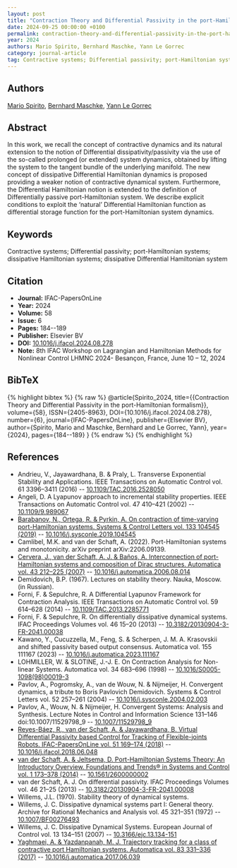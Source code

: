 ```yaml
---
layout: post
title: "Contraction Theory and Differential Passivity in the port-Hamiltonian formalism"
date: 2024-09-25 00:00:00 +0100
permalink: contraction-theory-and-differential-passivity-in-the-port-hamiltonian-formalism
year: 2024
authors: Mario Spirito, Bernhard Maschke, Yann Le Gorrec
category: journal-article
tag: Contractive systems; Differential passivity; port-Hamiltonian systems; dissipative Hamiltonian systems; dissipative Differential Hamiltonian system
---
```

 
## Authors
[Mario Spirito](authors/mario-spirito), [Bernhard Maschke](authors/bernhard-maschke), [Yann Le Gorrec](authors/yann-le-gorrec)
 
## Abstract
In this work, we recall the concept of contractive dynamics and its natural extension to the notion of Differential dissipativity/passivity via the use of the so-called prolonged (or extended) system dynamics, obtained by lifting the system to the tangent bundle of the underlying manifold. The new concept of dissipative Differential Hamiltonian dynamics is proposed providing a weaker notion of contractive dynamical system. Furthermore, the Differential Hamiltonian notion is extended to the definition of Differentially passive port-Hamiltonian system. We describe explicit conditions to exploit the ‘natural’ Differential Hamiltonian function as differential storage function for the port-Hamiltonian system dynamics.
 
## Keywords
Contractive systems; Differential passivity; port-Hamiltonian systems; dissipative Hamiltonian systems; dissipative Differential Hamiltonian system
 
## Citation
- **Journal:** IFAC-PapersOnLine
- **Year:** 2024
- **Volume:** 58
- **Issue:** 6
- **Pages:** 184--189
- **Publisher:** Elsevier BV
- **DOI:** [10.1016/j.ifacol.2024.08.278](https://doi.org/10.1016/j.ifacol.2024.08.278)
- **Note:** 8th IFAC Workshop on Lagrangian and Hamiltonian Methods for Nonlinear Control LHMNC 2024- Besançon, France, June 10 – 12, 2024
 
## BibTeX
{% highlight bibtex %}
{% raw %}
@article{Spirito_2024,
  title={{Contraction Theory and Differential Passivity in the port-Hamiltonian formalism}},
  volume={58},
  ISSN={2405-8963},
  DOI={10.1016/j.ifacol.2024.08.278},
  number={6},
  journal={IFAC-PapersOnLine},
  publisher={Elsevier BV},
  author={Spirito, Mario and Maschke, Bernhard and Le Gorrec, Yann},
  year={2024},
  pages={184--189}
}
{% endraw %}
{% endhighlight %}
 
## References
- Andrieu, V., Jayawardhana, B. & Praly, L. Transverse Exponential Stability and Applications. IEEE Transactions on Automatic Control vol. 61 3396–3411 (2016) -- [10.1109/TAC.2016.2528050](https://doi.org/10.1109/TAC.2016.2528050)
- Angeli, D. A Lyapunov approach to incremental stability properties. IEEE Transactions on Automatic Control vol. 47 410–421 (2002) -- [10.1109/9.989067](https://doi.org/10.1109/9.989067)
- [Barabanov, N., Ortega, R. & Pyrkin, A. On contraction of time-varying port-Hamiltonian systems. Systems &amp; Control Letters vol. 133 104545 (2019)](on-contraction-of-time-varying-port-hamiltonian-systems) -- [10.1016/j.sysconle.2019.104545](https://doi.org/10.1016/j.sysconle.2019.104545)
- Camlibel, M.K. and van der Schaft, A. (2022). Port-Hamiltonian systems and monotonicity. arXiv preprint arXiv:2206.09139.
- [Cervera, J., van der Schaft, A. J. & Baños, A. Interconnection of port-Hamiltonian systems and composition of Dirac structures. Automatica vol. 43 212–225 (2007)](interconnection-of-port-hamiltonian-systems-and-composition-of-dirac-structures) -- [10.1016/j.automatica.2006.08.014](https://doi.org/10.1016/j.automatica.2006.08.014)
- Demidovich, B.P. (1967). Lectures on stability theory. Nauka, Moscow. (in Russian).
- Forni, F. & Sepulchre, R. A Differential Lyapunov Framework for Contraction Analysis. IEEE Transactions on Automatic Control vol. 59 614–628 (2014) -- [10.1109/TAC.2013.2285771](https://doi.org/10.1109/TAC.2013.2285771)
- Forni, F. & Sepulchre, R. On differentially dissipative dynamical systems. IFAC Proceedings Volumes vol. 46 15–20 (2013) -- [10.3182/20130904-3-FR-2041.00038](https://doi.org/10.3182/20130904-3-FR-2041.00038)
- Kawano, Y., Cucuzzella, M., Feng, S. & Scherpen, J. M. A. Krasovskii and shifted passivity based output consensus. Automatica vol. 155 111167 (2023) -- [10.1016/j.automatica.2023.111167](https://doi.org/10.1016/j.automatica.2023.111167)
- LOHMILLER, W. & SLOTINE, J.-J. E. On Contraction Analysis for Non-linear Systems. Automatica vol. 34 683–696 (1998) -- [10.1016/S0005-1098(98)00019-3](https://doi.org/10.1016/S0005-1098(98)00019-3)
- Pavlov, A., Pogromsky, A., van de Wouw, N. & Nijmeijer, H. Convergent dynamics, a tribute to Boris Pavlovich Demidovich. Systems &amp; Control Letters vol. 52 257–261 (2004) -- [10.1016/j.sysconle.2004.02.003](https://doi.org/10.1016/j.sysconle.2004.02.003)
- Pavlov, A., Wouw, N. & Nijmeijer, H. Convergent Systems: Analysis and Synthesis. Lecture Notes in Control and Information Science 131–146 doi:10.1007/11529798_9 -- [10.1007/11529798_9](https://doi.org/10.1007/11529798_9)
- [Reyes-Báez, R., van der Schaft, A. & Jayawardhana, B. Virtual Differential Passivity based Control for Tracking of Flexible-joints Robots. IFAC-PapersOnLine vol. 51 169–174 (2018)](virtual-differential-passivity-based-control-for-tracking-of-flexible-joints-robots) -- [10.1016/j.ifacol.2018.06.048](https://doi.org/10.1016/j.ifacol.2018.06.048)
- [van der Schaft, A. & Jeltsema, D. Port-Hamiltonian Systems Theory: An Introductory Overview. Foundations and Trends® in Systems and Control vol. 1 173–378 (2014)](port-hamiltonian-systems-theory-an-introductory-overview-journal) -- [10.1561/2600000002](https://doi.org/10.1561/2600000002)
- van der Schaft, A. J. On differential passivity. IFAC Proceedings Volumes vol. 46 21–25 (2013) -- [10.3182/20130904-3-FR-2041.00008](https://doi.org/10.3182/20130904-3-FR-2041.00008)
- Willems, J.L. (1970). Stability theory of dynamical systems.
- Willems, J. C. Dissipative dynamical systems part I: General theory. Archive for Rational Mechanics and Analysis vol. 45 321–351 (1972) -- [10.1007/BF00276493](https://doi.org/10.1007/BF00276493)
- Willems, J. C. Dissipative Dynamical Systems. European Journal of Control vol. 13 134–151 (2007) -- [10.3166/ejc.13.134-151](https://doi.org/10.3166/ejc.13.134-151)
- [Yaghmaei, A. & Yazdanpanah, M. J. Trajectory tracking for a class of contractive port Hamiltonian systems. Automatica vol. 83 331–336 (2017)](trajectory-tracking-for-a-class-of-contractive-port-hamiltonian-systems) -- [10.1016/j.automatica.2017.06.039](https://doi.org/10.1016/j.automatica.2017.06.039)

